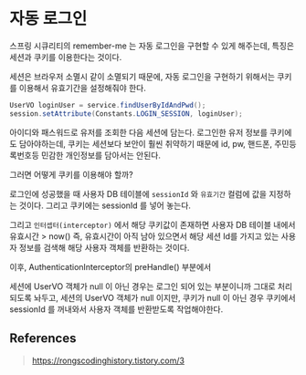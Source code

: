 # 자동 로그인

스프링 시큐리티의 remember-me 는 자동 로그인을 구현할 수 있게 해주는데, 특징은 세션과 쿠키를 이용한다는 것이다.

세션은 브라우저 소멸시 같이 소멸되기 때문에, 자동 로그인을 구현하기 위해서는 쿠키를 이용해서 유효기간을 설정해줘야 한다.

```java
UserVO loginUser = service.findUserByIdAndPwd();
session.setAttribute(Constants.LOGIN_SESSION, loginUser);
```

아이디와 패스워드로 유저를 조회한 다음 세션에 담는다.  로그인한 유저 정보를 쿠키에도 담아야하는데, 쿠키는 세션보다 보안이 훨씬 취약하기 때문에 id, pw, 핸드폰, 주민등록번호등 민감한 개인정보를
담아서는 안된다.

그러면 어떻게 쿠키를 이용해야 할까?

로그인에 성공했을 때 사용자 DB 테이블에 `sessionId` 와 `유효기간` 컬럼에 값을 지정하는 것이다. 그리고 쿠키에는 sessionId 를 넣어 놓는다. 

그리고 `인터셉터(interceptor)` 에서 해당 쿠키값이 존재하면 사용자 DB 테이블 내에서 유효시간 > now() 즉, 유효시간이 아직 남아 있으면서 해당 세션 Id를 가지고 있는 
사용자 정보를 검색해 해당 사용자 객체를 반환하는 것이다.

이후, AuthenticationInterceptor의 preHandle() 부분에서 

세션에 UserVO 객체가 null 이 아닌 경우는 로그인 되어 있는 부분이니까 그대로 처리되도록 놔두고, 세션의 UserVO 객체가 null 이지만, 쿠키가 null 이 아닌 경우 쿠키에서 sessionId 를 꺼내와서 사용자 객체를 반환받도록 작업해야한다.

## References

> https://rongscodinghistory.tistory.com/3
